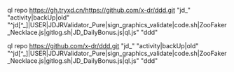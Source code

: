 ql repo https://gh.tryxd.cn/https://github.com/x-dr/ddd.git "jd_" "activity|backUp|old" "^jd[^_]|USER|JDJRValidator_Pure|sign_graphics_validate|code.sh|ZooFaker_Necklace.js|gitlog.sh|JD_DailyBonus.js|ql.js" "ddd"



ql repo https://github.com/x-dr/ddd.git "jd_"  "activity|backUp|old" "^jd[^_]|USER|JDJRValidator_Pure|sign_graphics_validate|code.sh|ZooFaker_Necklace.js|gitlog.sh|JD_DailyBonus.js|ql.js" "ddd"





